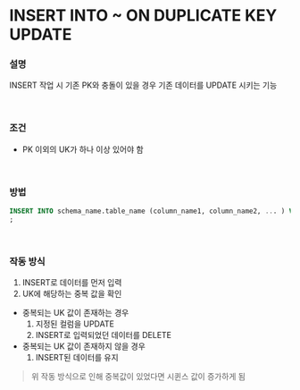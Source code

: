 INSERT INTO ~ ON DUPLICATE KEY UPDATE
===

### 설명
INSERT 작업 시 기존 PK와 충돌이 있을 경우 기존 데이터를 UPDATE 시키는 기능

<br>

### 조건
* PK 이외의 UK가 하나 이상 있어야 함

<br>

### 방법
```sql
INSERT INTO schema_name.table_name (column_name1, column_name2, ... ) VALUES (value1, value2, ... ) ON DUPLICATE KEY UPDATE column_name = new_value
;
```

<br>

### 작동 방식
1. INSERT로 데이터를 먼저 입력
1. UK에 해당하는 중복 값을 확인
  * 중복되는 UK 값이 존재하는 경우
    1. 지정된 컬럼을 UPDATE
    1. INSERT로 입력되었던 데이터를 DELETE
  * 중복되는 UK 값이 존재하지 않을 경우
    1. INSERT된 데이터를 유지
>위 작동 방식으로 인해 중복값이 있었다면 시퀸스 값이 증가하게 됨

<br>
